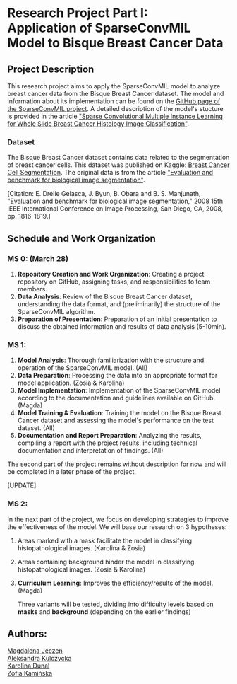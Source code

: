 # Research Project Part I: <br> Application of SparseConvMIL Model to Bisque Breast Cancer Data

## Project Description
This research project aims to apply the SparseConvMIL model to analyze breast cancer data from the Bisque Breast Cancer dataset. The model and information about its implementation can be found on the [GitHub page of the SparseConvMIL project](https://github.com/MarvinLer/SparseConvMIL). A detailed description of the model's stucture is provided in the article ["Sparse Convolutional Multiple Instance Learning for Whole Slide Breast Cancer Histology Image Classification"](https://proceedings.mlr.press/v156/lerousseau21a/lerousseau21a.pdf).

### Dataset
The Bisque Breast Cancer dataset contains data related to the segmentation of breast cancer cells. This dataset was published on Kaggle: [Breast Cancer Cell Segmentation](https://www.kaggle.com/datasets/andrewmvd/breast-cancer-cell-segmentation/data). The original data is from the article ["Evaluation and benchmark for biological image segmentation"](https://vision.ece.ucsb.edu/sites/default/files/publications/elisa_ICIP08.pdf).

[Citation: E. Drelie Gelasca, J. Byun, B. Obara and B. S. Manjunath, "Evaluation and benchmark for biological image segmentation," 2008 15th IEEE International Conference on Image Processing, San Diego, CA, 2008, pp. 1816-1819.]

## Schedule and Work Organization
### MS 0:  (March 28)
1. **Repository Creation and Work Organization**: Creating a project repository on GitHub, assigning tasks, and responsibilities to team members.
2. **Data Analysis**: Review of the Bisque Breast Cancer dataset, understanding the data format, and (preliminarily) the structure of the SparseConvMIL algorithm.
3. **Preparation of Presentation**: Preparation of an initial presentation to discuss the obtained information and results of data analysis (5-10min).

### MS 1:
1. **Model Analysis**: Thorough familiarization with the structure and operation of the SparseConvMIL model. (All)
2. **Data Preparation**: Processing the data into an appropriate format for model application. (Zosia & Karolina)
3. **Model Implementation**: Implementation of the SparseConvMIL model according to the documentation and guidelines available on GitHub. (Magda)
4. **Model Training & Evaluation**: Training the model on the Bisque Breast Cancer dataset and assessing the model's performance on the test dataset. (All)
6. **Documentation and Report Preparation**: Analyzing the results, compiling a report with the project results, including technical documentation and interpretation of findings. (All)

The second part of the project remains without description for now and will be completed in a later phase of the project.

[UPDATE]
### MS 2:
In the next part of the project, we focus on developing strategies to improve the effectiveness of the model. We will base our research on 3 hypotheses:  
1. Areas marked with a mask facilitate the model in classifying histopathological images. (Karolina & Zosia)  
2. Areas containing background hinder the model in classifying histopathological images. (Zosia & Karolina)  
3. **Curriculum Learning**: Improves the efficiency/results of the model. (Magda)

   
    Three variants will be tested, dividing into difficulty levels based on **masks** and **background** (depending on the earlier findings) 

## Authors:
[Magdalena Jeczeń](https://github.com/m24jeczen)  
[Aleksandra Kulczycka](https://github.com/akulczycka)  
[Karolina Dunal](https://github.com/xxkaro)  
[Zofia Kamińska](https://github.com/kaminskaz)
